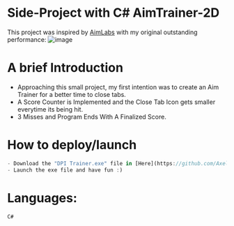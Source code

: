 # Side-Project with C# AimTrainer-2D
This project was inspired by [AimLabs](https://aimlabs.com/) with my original outstanding performance:
![image](https://github.com/AxelTWC/Side-Project---AimTrainer-Funny-version-/assets/30543699/f1c65271-513c-4d57-93b3-7f85aebff540)

# A brief Introduction
- Approaching this small project, my first intention was to create an Aim Trainer for a better time to close tabs.
- A Score Counter is Implemented and the Close Tab Icon gets smaller everytime its being hit.
- 3 Misses and Program Ends With A Finalized Score.

# How to deploy/launch
```js
- Download the "DPI Trainer.exe" file in [Here](https://github.com/AxelTWC/Side-Project---AimTrainer-Funny-version-/tree/main)
- Launch the exe file and have fun :)
```

# Languages:
```js
C#
```
